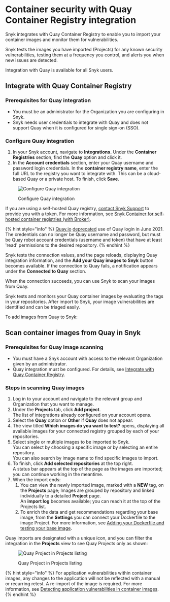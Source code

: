 # Container security with Quay Container Registry integration

Snyk integrates with Quay Container Registry to enable you to import your container images and monitor them for vulnerabilities.

Snyk tests the images you have imported (Projects) for any known security vulnerabilities, testing them at a frequency you control, and alerts you when new issues are detected.

Integration with Quay is available for all Snyk users.

## Integrate with Quay Container Registry

### Prerequisites for Quay integration

* You must be an administrator for the Organization you are configuring in Snyk.
* Snyk needs user credentials to integrate with Quay and does not support Quay when it is configured for single sign-on (SSO).

### **Configure Quay integration**

1. In your Snyk account, navigate to **Integrations.** Under the **Container Registries** section, find the **Quay** option and click it.
2. In the **Account credentials** section, enter your Quay username and password login credentials. In the **container registry name**, enter the full URL to the registry you want to integrate with. This can be a cloud-based Quay or a private host. To finish, click **Save**.

<figure><img src="../../../.gitbook/assets/mceclip1-10-.png" alt="Configure Quay integration"><figcaption><p>Configure Quay integration</p></figcaption></figure>

If you are using a self-hosted Quay registry, [contact Snyk Support](https://support.snyk.io/hc/en-us/requests/new) to provide you with a token. For more information, see [Snyk Container for self-hosted container registries (with Broker)](../../../scan-with-snyk/snyk-container/integrate-with-self-hosted-container-registries-broker.md).

{% hint style="info" %}
[Quay.io](http://quay.io) [deprecated](https://access.redhat.com/articles/5925591) use of Quay login in June 2021. The credentials can no longer be Quay username and password, but must be Quay robot account credentials (username and token) that have at least 'read' permissions to the desired repository.
{% endhint %}

Snyk tests the connection values, and the page reloads, displaying Quay integration information, and the **Add your Quay images to Snyk** button becomes available. If the connection to Quay fails, a notification appears under the **Connected to Quay** section.

When the connection succeeds, you can use Snyk to scan your images from Quay.

Snyk tests and monitors your Quay container images by evaluating the tags in your repositories. After import to Snyk, your image vulnerabilities are identified and can be triaged easily.

To add images from Quay to Snyk:

## Scan container images from Quay in Snyk

### **Prerequisites** for Quay image scanning

* You must have a Snyk account with access to the relevant Organization given by an administrator.
* Quay integration must be configured. For details, see [Integrate with Quay Container Registry](container-security-with-quay-integration.md#integrate-with-quay-container-registry).

### **Steps in scanning Quay images**

1. Log in to your account and navigate to the relevant group and Organization that you want to manage.
2. Under the **Projects** tab, click **Add project**.\
   The list of integrations already configured on your account opens.
3. Select the **Quay** option or **Other** if **Quay** does not appear.
4. The view titled **Which images do you want to test?** opens, displaying all available images for your connected registry grouped by each of your repositories.
5. Select single or multiple images to be imported to Snyk.\
   You can select by choosing a specific image or by selecting an entire repository.\
   You can also search by image name to find specific images to import.
6. To finish, click **Add selected repositories** at the top right.\
   A status bar appears at the top of the page as the images are imported; you can continue working in the meantime.
7. When the import ends:
   1. You can view the newly imported image, marked with a **NEW** tag, on the **Projects** page; Images are grouped by repository and linked individually to a detailed **Project** page.\
      An **import log** becomes available; you can reach it at the top of the Projects list.
   2. To enrich the data and get recommendations regarding your base image, from the **Settings** you can connect your Dockerfile to the image Project. For more information, see [Adding your Dockerfile and testing your base image](../../../scan-with-snyk/snyk-container/scan-your-dockerfile/detect-vulnerable-base-images-from-your-dockerfile.md).

Quay imports are designated with a unique icon, and you can filter the integration in the **Projects** view to see Quay Projects only as shown:

<figure><img src="../../../.gitbook/assets/mceclip1-11-.png" alt="Quay Project in Projects listing"><figcaption><p>Quay Project in Projects listing</p></figcaption></figure>

{% hint style="info" %}
For application vulnerabilities within container images, any changes to the application will not be reflected with a manual or recurring retest. A re-import of the image is required. For more information, see [Detecting application vulnerabilities in container images](../../../scan-with-snyk/snyk-container/use-snyk-container-from-the-web-ui/detect-application-vulnerabilities-in-container-images.md).
{% endhint %}
